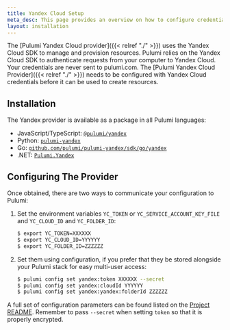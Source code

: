 ```yaml
---
title: Yandex Cloud Setup
meta_desc: This page provides an overview on how to configure credentials for the Pulumi Yandex Cloud Provider.
layout: installation
---
```


The [Pulumi Yandex Cloud provider]({{< relref "./" >}}) uses the Yandex Cloud SDK to manage and provision resources.
Pulumi relies on the Yandex Cloud SDK to authenticate requests from your computer to Yandex Cloud. Your credentials are never sent
to pulumi.com.
The [Pulumi Yandex Cloud Provider]({{< relref "./" >}}) needs to be configured with Yandex Cloud credentials
before it can be used to create resources.

## Installation

The Yandex provider is available as a package in all Pulumi languages:

* JavaScript/TypeScript: [`@pulumi/yandex`](https://www.npmjs.com/package/@pulumi/yandex)
* Python: [`pulumi-yandex`](https://pypi.org/project/pulumi-yandex/)
* Go: [`github.com/pulumi/pulumi-yandex/sdk/go/yandex`](https://github.com/pulumi/pulumi-yandex)
* .NET: [`Pulumi.Yandex`](https://www.nuget.org/packages/Pulumi.Yandex)

## Configuring The Provider

Once obtained, there are two ways to communicate your configuration to Pulumi:

1. Set the environment variables `YC_TOKEN` or `YC_SERVICE_ACCOUNT_KEY_FILE` and `YC_CLOUD_ID` and `YC_FOLDER_ID`:

    ```bash
    $ export YC_TOKEN=XXXXXX
    $ export YC_CLOUD_ID=YYYYYY
    $ export YC_FOLDER_ID=ZZZZZZ
    ```

2. Set them using configuration, if you prefer that they be stored alongside your Pulumi stack for easy multi-user access:

    ```bash
    $ pulumi config set yandex:token XXXXXX --secret
    $ pulumi config set yandex:cloudId YYYYYY
    $ pulumi config set yandex:yandex:folderId ZZZZZZ
    ```

A full set of configuration parameters can be found listed on the [Project README](https://github.com/pulumi/pulumi-yandex/blob/master/README.md).
Remember to pass `--secret` when setting `token` so that it is properly encrypted.
